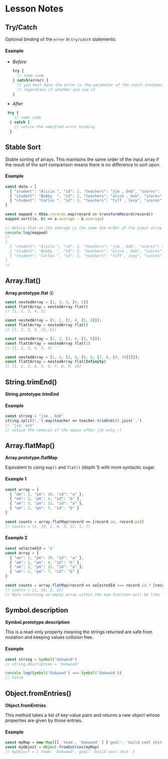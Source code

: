 # Lesson Notes

## Try/Catch

Optional binding of the `error` in `try/catch` statements:

#### Example 

- *Before*

  ```javascript
  try {
    // some code
  } catch(error) {
    // you must have the error in the parameter of the catch statement
    // regardless of whether you use it 
  }
  ```

- *After*

```javascript
 try {
    // some code
  } catch {
    // notice the ommitted error binding
  }
```

## Stable Sort

Stable sorting of arrays. This maintains the same order of the input array if the result of the sort comparison means there is no difference to sort upon. 

#### Example
```javascript
const data = [
  { "student": "Alicia ", "id": 1, "teachers": "jim , bob", "scores": [97, 93, [93, 97]] },
  { "student": "Bobby  ", "id": 2, "teachers": "alice , bob", "scores": [99, 91, [98, 92]] },
  { "student": "Carlos ", "id": 3, "teachers": "tiff , lexy", "scores": [97, 90, [97, 96]] },
]

const mapped = this.records.map(record => transformRecord(record))
mapped.sort((a, b) => a.average - b.average)

// Notice that as the average is the same the order of the input array is maintained
console.log(mapped)
/*
[
  { "student": "Alicia ", "id": 1, "teachers": "jim , bob", "scores": [97, 93, [93, 97]] },
  { "student": "Bobby  ", "id": 2, "teachers": "alice , bob", "scores": [99, 91, [98, 92]] },
  { "student": "Carlos ", "id": 3, "teachers": "tiff , lexy", "scores": [97, 90, [97, 96]] },
]
*/
```

## Array.flat()

**Array.prototype.flat** 😮

```javascript
const nestedArray = [1, 2, 3, [4, 5]]
const flattArray = nestedArray.flat()
// [1, 2, 3, 4, 5]

const nestedArray = [1, 2, [3, 4, [5, 6]]];
const flattArray = nestedArray.flat()
// [1, 2, 3, 4, [5, 6]]

const nestedArray = [1, 2, [3, 4, [5, 6]]];
const flattArray = nestedArray.flat(2)
// [1, 2, 3, 4, 5, 6]

const nestedArray = [1, 2, [3, 4, [5, 6, [7, 8, [9, 10]]]]];
const flattArray = nestedArray.flat(Infinity) 
// [1, 2, 3, 4, 5, 6, 7, 8, 9, 10]
```


## String.trimEnd()

**String.prototype.trimEnd**

#### Example

```javascript
const string = "jim , bob"
string.split(',').map(teacher => teacher.trimEnd()).join(',')
// "jim, bob"
// notice the removal of the space after jim only :)
```

## Array.flatMap()

**Array.prototype.flatMap**

Equivalent to using `map()` and `flat()` (depth 1) with more syntactic sugar. 

#### Example 1

```javascript
const array = [
  { "am": 1, "pm": 10, "id": "a" },
  { "am": 2, "pm": 4, "id": "b" },
  { "am": 3, "pm": 12, "id": "a" },
  { "am": 1, "pm": 7, "id": "b" }
]

const counts = array.flatMap(record => [record.am, record.pm])
// counts = [1, 10, 2, 4, 3, 12, 1, 7]
```

#### Example 2

```javascript
const selectedId = 'a'
const array = [
  { "am": 1, "pm": 10, "id": "a" },
  { "am": 2, "pm": 4, "id": "b" },
  { "am": 3, "pm": 12, "id": "a" },
  { "am": 1, "pm": 7, "id": "b" }
]

const counts = array.flatMap(record => selectedId === record.id ? [record.am, record.pm] : []) 
// counts = [1, 10, 3, 12]
// Note returning an empty array within the map function will be like "Don't give me anything back for this record"
```

## Symbol.description

**Symbol.prototype.description** 

This is a read-only property meaning the strings returned are safe from mutation and keeping values collision free.

#### Example

```javascript
const string = Symbol('Oakwood')
// string.description = 'Oakwood'

console.log(Symbol('Oakwood') === Symbol('Oakwood'))
// False
```

## Object.fromEntries()

**Object.fromEntries**

This method takes a list of key-value pairs and returns a new object whose properties are given by those entries. 

#### Example

```javascript
const myMap = new Map([[ 'team', 'Oakwood' ] ['goal', 'build cool shit' ]])
const myObject = Object.fromEntries(myMap)
// myObject = { team: 'Oakwood', goal: 'build cool shit' }
```

